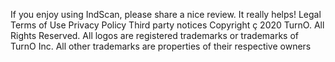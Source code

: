 If you enjoy using IndScan, please share a nice review. It really helps!
Legal 
Terms of Use
Privacy Policy
Third party notices
Copyright ç 2020 TurnO. All Rights Reserved.
All logos are registered trademarks or trademarks of TurnO Inc. 
All other trademarks are properties of their respective owners
